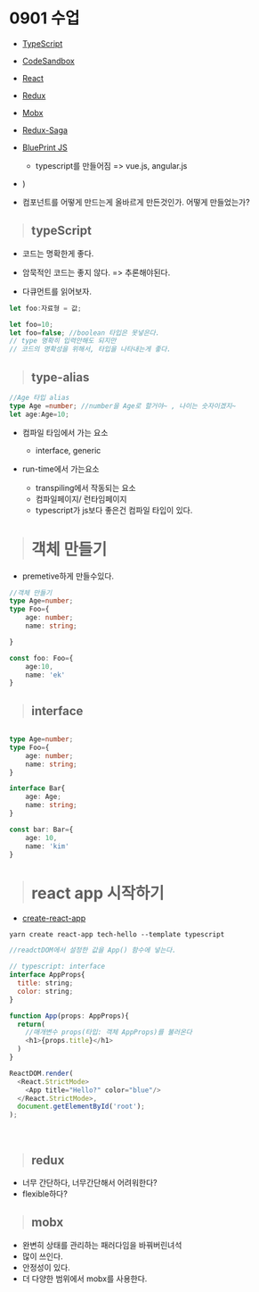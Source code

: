 # 0901 수업

- [TypeScript](https://www.typescriptlang.org)
- [CodeSandbox](https://codesandbox.io/)
- [React](https://reactjs.org/)
- [Redux](https://redux.js.org/)
- [Mobx](https://mobx.js.org/README.html)
- [Redux-Saga](https://redux-saga.js.org/)
- [BluePrint JS](https://blueprintjs.com/)
  - typescript를 만들어짐 => vue.js, angular.js
- [](https://testing-library.com/))

- 컴포넌트를 어떻게 만드는게 올바르게 만든것인가. 어떻게 만들었는가?

> ## typeScript

- 코드는 명확한게 좋다.
- 암묵적인 코드는 좋지 않다. => 추론해야된다.

- 다큐먼트를 읽어보자.

```TypeScript
let foo:자료형 = 값;

let foo=10;
let foo=false; //boolean 타입은 못넣은다.
// type 명확히 입력안해도 되지만
// 코드의 명확성을 위해서, 타입을 나타내는게 좋다.
```


> ## type-alias

```typeScript
//Age 타입 alias
type Age =number; //number을 Age로 할거야~ , 나이는 숫자이겠지~
let age:Age=10;
```

- 컴파일 타임에서 가는 요소
  - interface, generic

- run-time에서 가는요소
  - transpiling에서 작동되는 요소
  - 컴파일페이지/ 런타임페이지
  - typescript가 js보다 좋은건 컴파일 타입이 있다.



> # 객체 만들기

- premetive하게 만들수있다.

```typeScript
//객체 만들기
type Age=number;
type Foo={
    age: number;
    name: string;

}

const foo: Foo={
    age:10,
    name: 'ek'
}
```

> ## interface

```typeScript

type Age=number;
type Foo={
    age: number;
    name: string;
}

interface Bar{
    age: Age;
    name: string;
}

const bar: Bar={
    age: 10,
    name: 'kim'
}
```


> # react app 시작하기

- [create-react-app](https://create-react-app.dev/docs/getting-started/)

```
yarn create react-app tech-hello --template typescript
```

```javascript
//readctDOM에서 설정한 값을 App() 함수에 넣는다.

// typescript: interface
interface AppProps{
  title: string;
  color: string;
}

function App(props: AppProps){
  return(
    //매개변수 props(타입: 객체 AppProps)를 불러온다
    <h1>{props.title}</h1>
  )
}

ReactDOM.render(
  <React.StrictMode>
    <App title="Hello?" color="blue"/>
  </React.StrictMode>,
  document.getElementById('root');
);

```


<br>

> ## redux

- 너무 간단하다, 너무간단해서 어려워한다?
- flexible하다?

> ## mobx

- 완변히 상태를 관리하는 패러다임을 바꿔버린녀석
- 많이 쓰인다.
- 안정성이 있다.
- 더 다양한 범위에서 mobx를 사용한다.
